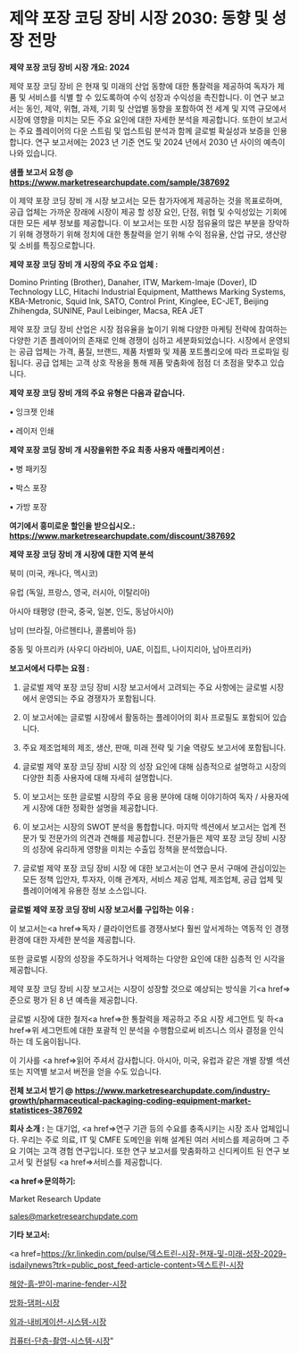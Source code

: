 # 제약 포장 코딩 장비 시장 2030: 동향 및 성장 전망

<strong>제약 포장 코딩 장비 시장 개요: 2024</strong>

제약 포장 코딩 장비 은 현재 및 미래의 산업 동향에 대한 통찰력을 제공하여 독자가 제품 및 서비스를 식별 할 수 있도록하여 수익 성장과 수익성을 촉진합니다. 이 연구 보고서는 동인, 제약, 위협, 과제, 기회 및 산업별 동향을 포함하여 전 세계 및 지역 규모에서 시장에 영향을 미치는 모든 주요 요인에 대한 자세한 분석을 제공합니다. 또한이 보고서는 주요 플레이어의 다운 스트림 및 업스트림 분석과 함께 글로벌 확실성과 보증을 인용합니다. 연구 보고서에는 2023 년 기준 연도 및 2024 년에서 2030 년 사이의 예측이 나와 있습니다.



<strong>샘플 보고서 요청 @ <a href=https://www.marketresearchupdate.com/sample/387692>https://www.marketresearchupdate.com/sample/387692</a></strong>

이 제약 포장 코딩 장비 개 시장 보고서는 모든 참가자에게 제공하는 것을 목표로하며, 공급 업체는 가까운 장래에 시장이 제공 할 성장 요인, 단점, 위협 및 수익성있는 기회에 대한 모든 세부 정보를 제공합니다. 이 보고서는 또한 시장 점유율의 많은 부분을 장악하기 위해 경쟁하기 위해 정치에 대한 통찰력을 얻기 위해 수익 점유율, 산업 규모, 생산량 및 소비를 특징으로합니다.



<strong>제약 포장 코딩 장비 개 시장의 주요 주요 업체 :</strong>

Domino Printing (Brother), Danaher, ITW, Markem-Imaje (Dover), ID Technology LLC, Hitachi Industrial Equipment, Matthews Marking Systems, KBA-Metronic, Squid Ink, SATO, Control Print, Kinglee, EC-JET, Beijing Zhihengda, SUNINE, Paul Leibinger, Macsa, REA JET

제약 포장 코딩 장비 산업은 시장 점유율을 높이기 위해 다양한 마케팅 전략에 참여하는 다양한 기존 플레이어의 존재로 인해 경쟁이 심하고 세분화되었습니다. 시장에서 운영되는 공급 업체는 가격, 품질, 브랜드, 제품 차별화 및 제품 포트폴리오에 따라 프로파일 링됩니다. 공급 업체는 고객 상호 작용을 통해 제품 맞춤화에 점점 더 초점을 맞추고 있습니다.



<strong>제약 포장 코딩 장비 개의 주요 유형은 다음과 같습니다.</strong>

• 잉크젯 인쇄

• 레이저 인쇄



<strong>제약 포장 코딩 장비 개 시장을위한 주요 최종 사용자 애플리케이션 :</strong>

• 병 패키징

• 박스 포장

• 가방 포장



<strong>여기에서 흥미로운 할인을 받으십시오.: <a href=https://www.marketresearchupdate.com/discount/387692>https://www.marketresearchupdate.com/discount/387692</a></strong>



<strong>제약 포장 코딩 장비 개 시장에 대한 지역 분석</strong>

북미 (미국, 캐나다, 멕시코)

유럽 (독일, 프랑스, 영국, 러시아, 이탈리아)

아시아 태평양 (한국, 중국, 일본, 인도, 동남아시아)

남미 (브라질, 아르헨티나, 콜롬비아 등)

중동 및 아프리카 (사우디 아라비아, UAE, 이집트, 나이지리아, 남아프리카)



<strong>보고서에서 다루는 요점 :</strong>

1. 글로벌 제약 포장 코딩 장비 시장 보고서에서 고려되는 주요 사항에는 글로벌 시장에서 운영되는 주요 경쟁자가 포함됩니다.

2. 이 보고서에는 글로벌 시장에서 활동하는 플레이어의 회사 프로필도 포함되어 있습니다.

3. 주요 제조업체의 제조, 생산, 판매, 미래 전략 및 기술 역량도 보고서에 포함됩니다.

4. 글로벌 제약 포장 코딩 장비 시장 의 성장 요인에 대해 심층적으로 설명하고 시장의 다양한 최종 사용자에 대해 자세히 설명합니다.

5. 이 보고서는 또한 글로벌 시장의 주요 응용 분야에 대해 이야기하여 독자 / 사용자에게 시장에 대한 정확한 설명을 제공합니다.

6. 이 보고서는 시장의 SWOT 분석을 통합합니다. 마지막 섹션에서 보고서는 업계 전문가 및 전문가의 의견과 견해를 제공합니다. 전문가들은 제약 포장 코딩 장비 시장의 성장에 유리하게 영향을 미치는 수출입 정책을 분석했습니다.

7. 글로벌 제약 포장 코딩 장비 시장 에 대한 보고서는이 연구 문서 구매에 관심이있는 모든 정책 입안자, 투자자, 이해 관계자, 서비스 제공 업체, 제조업체, 공급 업체 및 플레이어에게 유용한 정보 소스입니다.



<strong>글로벌 제약 포장 코딩 장비 시장 보고서를 구입하는 이유 :</strong>

이 보고서는<a href=>독자 / 클</a>라이언트를 경쟁사보다 훨씬 앞서게하는 역동적 인 경쟁 환경에 대한 자세한 분석을 제공합니다.

또한 글로벌 시장의 성장을 주도하거나 억제하는 다양한 요인에 대한 심층적 인 시각을 제공합니다.

제약 포장 코딩 장비 시장 보고서는 시장이 성장할 것으로 예상되는 방식을 기<a href=>준으로</a> 평가 된 8 년 예측을 제공합니다.

글로벌 시장에 대한 철저<a href=>한 통찰력</a>을 제공하고 주요 시장 세그먼트 및 하<a href=>위 세그</a>먼트에 대한 포괄적 인 분석을 수행함으로써 비즈니스 의사 결정을 인식하는 데 도움이됩니다.

이 기사를 <a href=>읽어 주</a>셔서 감사합니다. 아시아, 미국, 유럽과 같은 개별 장별 섹션 또는 지역별 보고서 버전을 얻을 수도 있습니다.



<strong>전체 보고서 받기 @ <a href=https://www.marketresearchupdate.com/industry-growth/pharmaceutical-packaging-coding-equipment-market-statistices-387692>https://www.marketresearchupdate.com/industry-growth/pharmaceutical-packaging-coding-equipment-market-statistices-387692</a></strong>



<strong>회사 소개 :</strong>
는 대기업, <a href=>연구 기</a>관 등의 수요를 충족시키는 시장 조사 업체입니다. 우리는 주로 의료, IT 및 CMFE 도메인을 위해 설계된 여러 서비스를 제공하며 그 주요 기여는 고객 경험 연구입니다. 또한 연구 보고서를 맞춤화하고 신디케이트 된 연구 보고서 및 컨설팅 <a href=>서비</a>스를 제공합니다.



<strong><a href=>문의하기:</a></strong>

Market Research Update

sales@marketresearchupdate.com



<strong>기타 보고서:</strong>

<a href=https://kr.linkedin.com/pulse/덱스트린-시장-현재-및-미래-성장-2029-isdailynews?trk=public_post_feed-article-content>덱스트린-시장</a>

<a href=https://www.linkedin.com/pulse/해양-흙-받이-marine-fender-시장-세분화-연구-및-목표/>해양-흙-받이-marine-fender-시장</a>

<a href=https://www.linkedin.com/pulse/방화-댐퍼-시장-경쟁-분석-및-성장-잠재력-2029-consumer-connection-chronicles-24--s2fjf/>방화-댐퍼-시장</a>

<a href=https://www.linkedin.com/pulse/외과-내비게이션-시스템-시장-경쟁-분석-및-성장-잠재력-2029-snbdf/>외과-내비게이션-시스템-시장</a>

<a href=https://www.linkedin.com/pulse/컴퓨터-단층-촬영-시스템-시장-규모-및-성장-2023-isdailynews-zh40c/>컴퓨터-단층-촬영-시스템-시장</a>"
